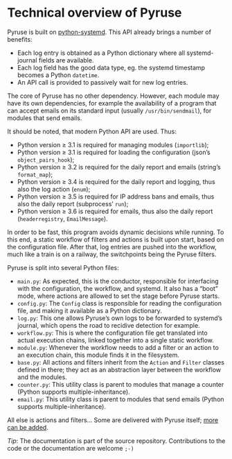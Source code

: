 # Technical overview of Pyruse

Pyruse is built on [python-systemd](https://www.freedesktop.org/software/systemd/python-systemd/journal.html).
This API already brings a number of benefits:

* Each log entry is obtained as a Python dictionary where all systemd-journal fields are available.
* Each log field has the good data type, eg. the systemd timestamp becomes a Python `datetime`.
* An API call is provided to passively wait for new log entries.

The core of Pyruse has no other dependency.
However, each module may have its own dependencies, for example the availability of a program that can accept emails on its standard input (usually `/usr/bin/sendmail`), for modules that send emails.

It should be noted, that modern Python API are used. Thus:

* Python version ≥ 3.1 is required for managing modules (`importlib`);
* Python version ≥ 3.1 is required for loading the configuration (json’s `object_pairs_hook`);
* Python version ≥ 3.2 is required for the daily report and emails (string’s `format_map`);
* Python version ≥ 3.4 is required for the daily report and logging, thus also the log action (`enum`);
* Python version ≥ 3.5 is required for IP address bans and emails, thus also the daily report (subprocess’ `run`);
* Python version ≥ 3.6 is required for emails, thus also the daily report (`headerregistry`, `EmailMessage`).

In order to be fast, this program avoids dynamic decisions while running.
To this end, a static workflow of filters and actions is built upon start, based on the configuration file.
After that, log entries are pushed into the workflow, much like a train is on a railway, the switchpoints being the Pyruse filters.

Pyruse is split into several Python files:

* `main.py`: As expected, this is the conductor, responsible for interfacing with the configuration, the workflow, and systemd. It also has a “boot” mode, where actions are allowed to set the stage before Pyruse starts.
* `config.py`: The `Config` class is responsible for reading the configuration file, and making it available as a Python dictionary.
* `log.py`: This one allows Pyruse’s own logs to be forwarded to systemd’s journal, which opens the road to recidive detection for example.
* `workflow.py`: This is where the configuration file get translated into actual execution chains, linked together into a single static workflow.
* `module.py`: Whenever the workflow needs to add a filter or an action to an execution chain, this module finds it in the filesystem.
* `base.py`: All actions and filters inherit from the `Action` and `Filter` classes defined in there; they act as an abstraction layer between the workflow and the modules.
* `counter.py`: This utility class is parent to modules that manage a counter (Python supports multiple-inheritance).
* `email.py`: This utility class is parent to modules that send emails (Python supports multiple-inheritance).

All else is actions and filters…
Some are delivered with Pyruse itself; [more can be added](customize.md).

_Tip_: The documentation is part of the source repository.
Contributions to the code or the documentation are welcome `;-)`
